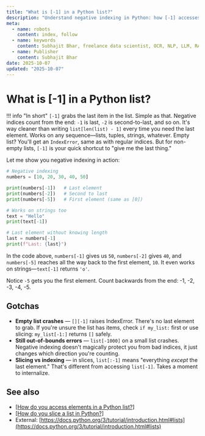 ```yaml
---
title: "What is [-1] in a Python list?"
description: "Understand negative indexing in Python: how [-1] accesses the last element and why it's a powerful shorthand."
meta:
  - name: robots
    content: index, follow
  - name: keywords
    content: Subhajit Bhar, freelance data scientist, OCR, NLP, LLM, RAG, knowledge base, python, lists, indexing
  - name: Publisher
    content: Subhajit Bhar
date: 2025-10-07
updated: "2025-10-07"
---
```


# What is [-1] in a Python list?

<!-- more -->

!!! info "In short"
    `[-1]` grabs the last item in the list. Simple as that. Negative indices count from the end: `-1` is last, `-2` is second-to-last, and so on. It's way cleaner than writing `list[len(list) - 1]` every time you need the last element. Works on any sequence—lists, tuples, strings, whatever. Empty list? You'll get an `IndexError`, same as with regular indices. But for non-empty lists, `[-1]` is your quick shortcut to "give me the last thing."

Let me show you negative indexing in action:

```python
# Negative indexing
numbers = [10, 20, 30, 40, 50]

print(numbers[-1])   # Last element
print(numbers[-2])   # Second to last
print(numbers[-5])   # First element (same as [0])

# Works on strings too
text = "Hello"
print(text[-1])      

# Last element without knowing length
last = numbers[-1]
print(f"Last: {last}")
```

In the code above, `numbers[-1]` gives us `50`, `numbers[-2]` gives `40`, and `numbers[-5]` reaches all the way back to the first element, `10`. It even works on strings—`text[-1]` returns `'o'`.

Notice `-5` gets you the first element. Count backwards from the end: -1, -2, -3, -4, -5.

## Gotchas

* **Empty list crashes** — `[][-1]` raises IndexError. There's no last element to grab. If you're unsure the list has items, check `if my_list:` first or use slicing: `my_list[-1:]` returns `[]` safely.
* **Still out-of-bounds errors** — `list[-1000]` on a small list crashes. Negative indexing doesn't magically protect you from bad indices, it just changes which direction you're counting.
* **Slicing vs indexing** — in slices, `list[:-1]` means "everything *except* the last element." That's different from accessing `list[-1]`. Takes a moment to internalize.

## See also

* [[How do you access elements in a Python list?]](./how-to-access-elements-in-list.md)
* [[How do you slice a list in Python?]](./how-to-slice-a-list-in-python.md)
* External: [https://docs.python.org/3/tutorial/introduction.html#lists](https://docs.python.org/3/tutorial/introduction.html#lists)

<script type="application/ld+json">
{
  "@context": "https://schema.org",
  "@type": "FAQPage",
  "mainEntity": [{
    "@type": "Question",
    "name": "What is [-1] in a Python list?",
    "acceptedAnswer": {
      "@type": "Answer",
      "text": "[-1] grabs the last item in the list. Simple as that. Negative indices count from the end: -1 is last, -2 is second-to-last, and so on. It's way cleaner than writing list[len(list) - 1] every time you need the last element. Works on any sequence—lists, tuples, strings, whatever. Empty list? You'll get an IndexError, same as with regular indices. But for non-empty lists, [-1] is your quick shortcut to give me the last thing."
    }
  }]
}
</script>

